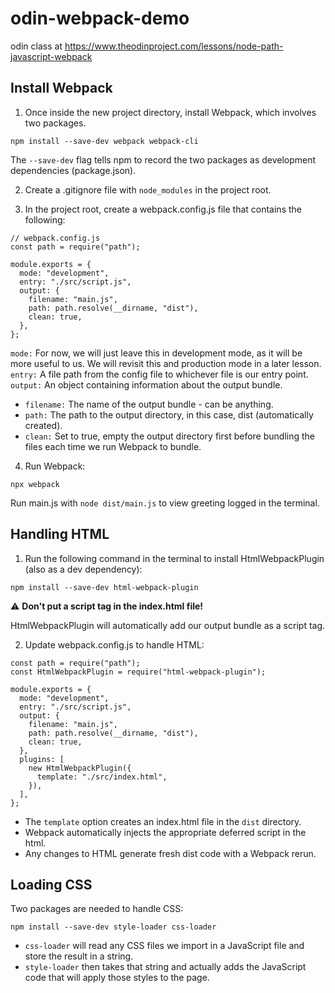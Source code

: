 # odin-webpack-demo
odin class at 
https://www.theodinproject.com/lessons/node-path-javascript-webpack

## Install Webpack

1. Once inside the new project directory, install Webpack, which involves two packages.

```
npm install --save-dev webpack webpack-cli
```

The `--save-dev` flag tells npm to record the two packages as development dependencies (package.json).

2. Create a .gitignore file with `node_modules` in the project root.

3. In the project root, create a webpack.config.js file that contains the following:

```
// webpack.config.js
const path = require("path");

module.exports = {
  mode: "development",
  entry: "./src/script.js",
  output: {
    filename: "main.js",
    path: path.resolve(__dirname, "dist"),
    clean: true,
  },
};
```

`mode:` For now, we will just leave this in development mode, as it will be more useful to us. We will revisit this and production mode in a later lesson.
`entry:` A file path from the config file to whichever file is our entry point.
`output:` An object containing information about the output bundle.
- `filename:` The name of the output bundle - can be anything.
- `path:` The path to the output directory, in this case, dist (automatically created).
- `clean:` Set to true, empty the output directory first before bundling the files each time we run Webpack to bundle.

4. Run Webpack: 
```
npx webpack
```
Run main.js with `node dist/main.js` to view greeting logged in the terminal.

## Handling HTML
1. Run the following command in the terminal to install HtmlWebpackPlugin (also as a dev dependency):
```
npm install --save-dev html-webpack-plugin
```
⚠️ **Don't put a script tag in the index.html file!**

HtmlWebpackPlugin will automatically add our output bundle as a script tag. 

2. Update webpack.config.js to handle HTML:
```
const path = require("path");
const HtmlWebpackPlugin = require("html-webpack-plugin");

module.exports = {
  mode: "development",
  entry: "./src/script.js",
  output: {
    filename: "main.js",
    path: path.resolve(__dirname, "dist"),
    clean: true,
  },
  plugins: [
    new HtmlWebpackPlugin({
      template: "./src/index.html",
    }),
  ],
};
```
- The `template` option creates an index.html file in the `dist` directory.
- Webpack automatically injects the appropriate deferred script in the html.
- Any changes to HTML generate fresh dist code with a Webpack rerun.

## Loading CSS
Two packages are needed to handle CSS:
```
npm install --save-dev style-loader css-loader
```
- `css-loader` will read any CSS files we import in a JavaScript file and store the result in a string.
- `style-loader` then takes that string and actually adds the JavaScript code that will apply those styles to the page.